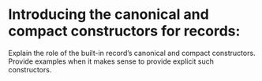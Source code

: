# Introducing the canonical and compact constructors for records: 
Explain the role of the built-in record’s canonical and compact constructors. Provide examples when it makes sense to provide explicit such constructors.
